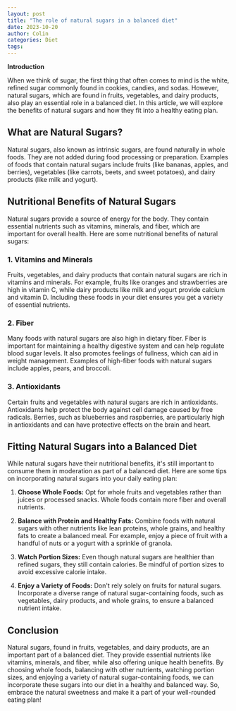 ```yaml
---
layout: post
title: "The role of natural sugars in a balanced diet"
date: 2023-10-20
author: Colin
categories: Diet
tags: 
---
```


**Introduction**

When we think of sugar, the first thing that often comes to mind is the white, refined sugar commonly found in cookies, candies, and sodas. However, natural sugars, which are found in fruits, vegetables, and dairy products, also play an essential role in a balanced diet. In this article, we will explore the benefits of natural sugars and how they fit into a healthy eating plan.

## What are Natural Sugars?

Natural sugars, also known as intrinsic sugars, are found naturally in whole foods. They are not added during food processing or preparation. Examples of foods that contain natural sugars include fruits (like bananas, apples, and berries), vegetables (like carrots, beets, and sweet potatoes), and dairy products (like milk and yogurt).

## Nutritional Benefits of Natural Sugars

Natural sugars provide a source of energy for the body. They contain essential nutrients such as vitamins, minerals, and fiber, which are important for overall health. Here are some nutritional benefits of natural sugars:

### 1. Vitamins and Minerals

Fruits, vegetables, and dairy products that contain natural sugars are rich in vitamins and minerals. For example, fruits like oranges and strawberries are high in vitamin C, while dairy products like milk and yogurt provide calcium and vitamin D. Including these foods in your diet ensures you get a variety of essential nutrients.

### 2. Fiber

Many foods with natural sugars are also high in dietary fiber. Fiber is important for maintaining a healthy digestive system and can help regulate blood sugar levels. It also promotes feelings of fullness, which can aid in weight management. Examples of high-fiber foods with natural sugars include apples, pears, and broccoli.

### 3. Antioxidants

Certain fruits and vegetables with natural sugars are rich in antioxidants. Antioxidants help protect the body against cell damage caused by free radicals. Berries, such as blueberries and raspberries, are particularly high in antioxidants and can have protective effects on the brain and heart.

## Fitting Natural Sugars into a Balanced Diet

While natural sugars have their nutritional benefits, it's still important to consume them in moderation as part of a balanced diet. Here are some tips on incorporating natural sugars into your daily eating plan:

1. **Choose Whole Foods:** Opt for whole fruits and vegetables rather than juices or processed snacks. Whole foods contain more fiber and overall nutrients.

2. **Balance with Protein and Healthy Fats:** Combine foods with natural sugars with other nutrients like lean proteins, whole grains, and healthy fats to create a balanced meal. For example, enjoy a piece of fruit with a handful of nuts or a yogurt with a sprinkle of granola.

3. **Watch Portion Sizes:** Even though natural sugars are healthier than refined sugars, they still contain calories. Be mindful of portion sizes to avoid excessive calorie intake.

4. **Enjoy a Variety of Foods:** Don't rely solely on fruits for natural sugars. Incorporate a diverse range of natural sugar-containing foods, such as vegetables, dairy products, and whole grains, to ensure a balanced nutrient intake.

## Conclusion

Natural sugars, found in fruits, vegetables, and dairy products, are an important part of a balanced diet. They provide essential nutrients like vitamins, minerals, and fiber, while also offering unique health benefits. By choosing whole foods, balancing with other nutrients, watching portion sizes, and enjoying a variety of natural sugar-containing foods, we can incorporate these sugars into our diet in a healthy and balanced way. So, embrace the natural sweetness and make it a part of your well-rounded eating plan!